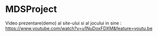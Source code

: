 # MDSProject

Video prezentare(demo) al site-ului si al jocului in sine : https://www.youtube.com/watch?v=u1NuDoxFDXM&feature=youtu.be